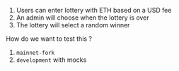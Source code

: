 1. Users can enter lottery with ETH based on a USD fee
2. An admin will choose when the lottery is over
3. The lottery will select a random winner

How do we want to test this ? 

1. `mainnet-fork`
2. `development` with mocks